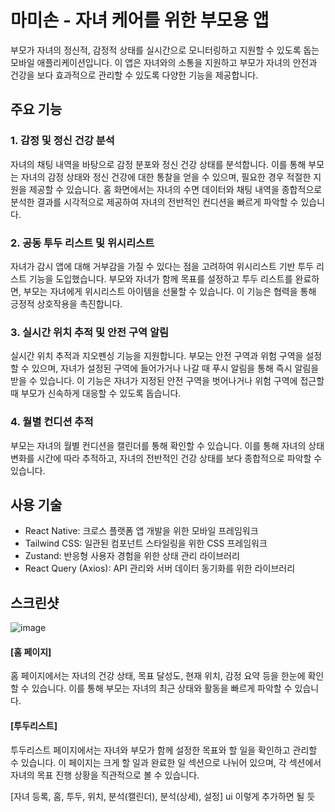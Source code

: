 # 마미손 - 자녀 케어를 위한 부모용 앱
부모가 자녀의 정신적, 감정적 상태를 실시간으로 모니터링하고 지원할 수 있도록 돕는 모바일 애플리케이션입니다. 이 앱은 자녀와의 소통을 지원하고 부모가 자녀의 안전과 건강을 보다 효과적으로 관리할 수 있도록 다양한 기능을 제공합니다.

## 주요 기능
### 1. 감정 및 정신 건강 분석
자녀의 채팅 내역을 바탕으로 감정 분포와 정신 건강 상태를 분석합니다. 이를 통해 부모는 자녀의 감정 상태와 정신 건강에 대한 통찰을 얻을 수 있으며, 필요한 경우 적절한 지원을 제공할 수 있습니다. 홈 화면에서는 자녀의 수면 데이터와 채팅 내역을 종합적으로 분석한 결과를 시각적으로 제공하여 자녀의 전반적인 컨디션을 빠르게 파악할 수 있습니다.

### 2. 공동 투두 리스트 및 위시리스트
자녀가 감시 앱에 대해 거부감을 가질 수 있다는 점을 고려하여 위시리스트 기반 투두 리스트 기능을 도입했습니다. 부모와 자녀가 함께 목표를 설정하고 투두 리스트를 완료하면, 부모는 자녀에게 위시리스트 아이템을 선물할 수 있습니다. 이 기능은 협력을 통해 긍정적 상호작용을 촉진합니다.

### 3. 실시간 위치 추적 및 안전 구역 알림
실시간 위치 추적과 지오펜싱 기능을 지원합니다. 부모는 안전 구역과 위험 구역을 설정할 수 있으며, 자녀가 설정된 구역에 들어가거나 나갈 때 푸시 알림을 통해 즉시 알림을 받을 수 있습니다. 이 기능은 자녀가 지정된 안전 구역을 벗어나거나 위험 구역에 접근할 때 부모가 신속하게 대응할 수 있도록 돕습니다.

### 4. 월별 컨디션 추적
부모는 자녀의 월별 컨디션을 캘린더를 통해 확인할 수 있습니다. 이를 통해 자녀의 상태 변화를 시간에 따라 추적하고, 자녀의 전반적인 건강 상태를 보다 종합적으로 파악할 수 있습니다.

## 사용 기술
- React Native: 크로스 플랫폼 앱 개발을 위한 모바일 프레임워크<br>
- Tailwind CSS: 일관된 컴포넌트 스타일링을 위한 CSS 프레임워크<br>
- Zustand: 반응형 사용자 경험을 위한 상태 관리 라이브러리<br>
- React Query (Axios): API 관리와 서버 데이터 동기화를 위한 라이브러리<br>

## 스크린샷
![image](https://github.com/user-attachments/assets/c2f82868-a2f1-4a03-9aa9-75e3a424e3d6)

#### [홈 페이지]
홈 페이지에서는 자녀의 건강 상태, 목표 달성도, 현재 위치, 감정 요약 등을 한눈에 확인할 수 있습니다. 이를 통해 부모는 자녀의 최근 상태와 활동을 빠르게 파악할 수 있습니다.

#### [투두리스트]
투두리스트 페이지에서는 자녀와 부모가 함께 설정한 목표와 할 일을 확인하고 관리할 수 있습니다. 이 페이지는 크게 할 일과 완료한 일 섹션으로 나뉘어 있으며, 각 섹션에서 자녀의 목표 진행 상황을 직관적으로 볼 수 있습니다.


[자녀 등록, 홈, 투두, 위치, 분석(캘린더), 분석(상세), 설정] ui 이렇게 추가하면 될 듯
